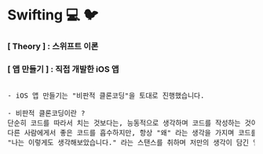 # Swifting 💻 🐦

### [ Theory ] : 스위프트 이론

### [ 앱 만들기 ] : 직접 개발한 iOS 앱
<pre>

- iOS 앱 만들기는 "비판적 클론코딩"을 토대로 진행했습니다.

- 비판적 클론코딩이란 ?
단순히 코드를 따라서 치는 것보다는, 능동적으로 생각하며 코드를 작성하는 것이 더 좋다고 생각합니다.   
다른 사람에게서 좋은 코드를 흡수하지만, 항상 "왜" 라는 생각을 가지며 코드를 작성합니다.   
"나는 이렇게도 생각해보았습니다." 라는 스탠스를 취하며 저만의 생각이 담긴 앱을 만들었습니다.  
</pre>

